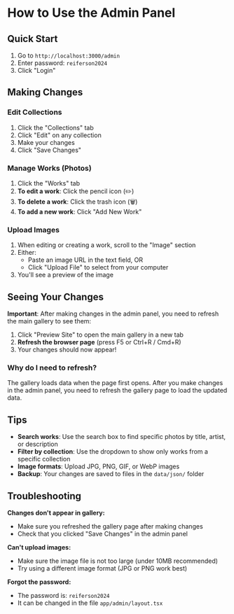 # How to Use the Admin Panel

## Quick Start

1. Go to `http://localhost:3000/admin`
2. Enter password: `reiferson2024`
3. Click "Login"

## Making Changes

### Edit Collections

1. Click the "Collections" tab
2. Click "Edit" on any collection
3. Make your changes
4. Click "Save Changes"

### Manage Works (Photos)

1. Click the "Works" tab
2. **To edit a work**: Click the pencil icon (✏️)
3. **To delete a work**: Click the trash icon (🗑️)
4. **To add a new work**: Click "Add New Work"

### Upload Images

1. When editing or creating a work, scroll to the "Image" section
2. Either:
   - Paste an image URL in the text field, OR
   - Click "Upload File" to select from your computer
3. You'll see a preview of the image

## Seeing Your Changes

**Important**: After making changes in the admin panel, you need to refresh the main gallery to see them:

1. Click "Preview Site" to open the main gallery in a new tab
2. **Refresh the browser page** (press F5 or Ctrl+R / Cmd+R)
3. Your changes should now appear!

### Why do I need to refresh?

The gallery loads data when the page first opens. After you make changes in the admin panel, you need to refresh the gallery page to load the updated data.

## Tips

- **Search works**: Use the search box to find specific photos by title, artist, or description
- **Filter by collection**: Use the dropdown to show only works from a specific collection
- **Image formats**: Upload JPG, PNG, GIF, or WebP images
- **Backup**: Your changes are saved to files in the `data/json/` folder

## Troubleshooting

**Changes don't appear in gallery:**

- Make sure you refreshed the gallery page after making changes
- Check that you clicked "Save Changes" in the admin panel

**Can't upload images:**

- Make sure the image file is not too large (under 10MB recommended)
- Try using a different image format (JPG or PNG work best)

**Forgot the password:**

- The password is: `reiferson2024`
- It can be changed in the file `app/admin/layout.tsx`
